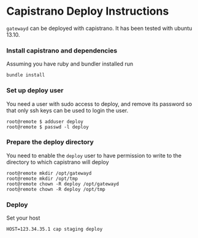 # Capistrano Deploy Instructions

`gatewayd` can be deployed with capistrano. It has been tested with ubuntu 13.10.

### Install capistrano and dependencies
Assuming you have ruby and bundler installed run

    bundle install

### Set up deploy user
You need a user with sudo access to deploy, and remove its password so that
only ssh keys can be used to login the user.

    root@remote $ adduser deploy
    root@remote $ passwd -l deploy

### Prepare the deploy directory
You need to enable the `deploy` user to have permission to write to the directory
to which capistrano will deploy

    root@remote mkdir /opt/gatewayd
    root@remote mkdir /opt/tmp
    root@remote chown -R deploy /opt/gatewayd
    root@remote chown -R deploy /opt/tmp

### Deploy
Set your host 

    HOST=123.34.35.1 cap staging deploy

